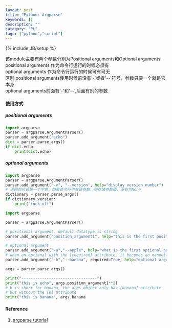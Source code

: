 ```yaml
---
layout: post
title: "Python: Argparse"
keywords: []
description: ""
category: "PL"
tags: ["python","script"]
---
```

{% include JB/setup %}


该module主要有两个参数分别为Positional arguments和Optional arguments<br/>
positional arguments 作为命令行运行的时候必须有<br/>
optional arguments   作为命令行运行的时候可有可无<br/>
区别:positional arguments使用时候前没有'-'或者'--'符号，参数只要一个就是它本身<br/>
     optional arguments前面有'-'和'--',后面有别的参数


#### 使用方式
##### positional arguments
```python
import argparse
parser = argparse.ArgumentParser()
parser.add_argument("echo")
dict = parser.parse_args()
if dict.echo:
    print(dict.echo)
```
##### optional arguments
```python
import argparse
parser = argparse.ArgumentParser()
parser.add_argument("-v", "--version", help="display version number")
# 返回的应该是一个字典，如果命令行中有该参数，则存储参数值，没有为None
dictionary = parser.parse_args()
if dictionary.version:
    print("fuck off")

```

```python
import argparse

parser = argparse.ArgumentParser()

# positional argument, default datatype is string
parser.add_argument("position_argument1", help="this is the first positional argument", type=int)

# optional argument
parser.add_argument("-a","--apple", help="what js the first optional argument")
# when an optional with the [required] attribute, it becomes an mandotary
parser.add_argument("-b","--banana", required=True, help="optional argument which are mandatory")

args = parser.parse_args()

print("---------------------------------")
print("this is echo", args.position_argument1**2)
# b is short for banana, the args object only has [banana] attribute
# but without the [b] attribute
print("this is banana", args.banana
```


#### Reference
1. [argparse tutorial](https://docs.python.org/3/howto/argparse.html#introducing-positional-arguments)
